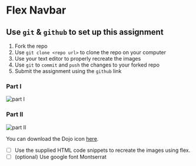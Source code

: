 # Flex Navbar

## Use `git` & `github` to set up this assignment
1. Fork the repo
2. Use `git clone <repo url>` to clone the repo on your computer
3. Use your text editor to properly recreate the images
4. Use `git` to `commit` and `push` the changes to your forked repo
5. Submit the assignment using the `github` link 

### Part I
![part I](https://s3.amazonaws.com/General_V88/boomyeah2015/codingdojo/curriculum/content/chapter/Screen_Shot_2020-06-08_at_10.39.26_AM.png)

### Part II
![part II](https://s3.amazonaws.com/General_V88/boomyeah2015/codingdojo/curriculum/content/chapter/Screen_Shot_2020-06-08_at_10.39.36_AM.png)

You can download the Dojo icon [here](https://s3.amazonaws.com/General_V88/boomyeah2015/codingdojo/curriculum/content/chapter/dojo-icon.png).

- [ ] Use the supplied HTML code snippets to recreate the images using flex.
- [ ] (optional) Use google font Montserrat
